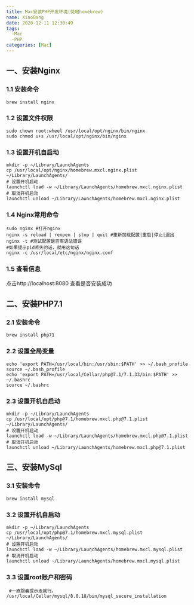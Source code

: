 ```yaml
---
title: Mac安装PHP开发环境(使用homebrew)
name: XiaoGang
date: 2020-12-11 12:30:49
tags:
  -Mac
  -PHP
categories: [Mac]
---
```

## 一、安装Nginx
### 1.1 安装命令
```
brew install nginx
```
### 1.2 设置文件权限
```
sudo chown root:wheel /usr/local/opt/nginx/bin/nginx
sudo chmod u+s /usr/local/opt/nginx/bin/nginx
```
### 1.3 设置开机自启动
```
mkdir -p ~/Library/LaunchAgents
cp /usr/local/opt/nginx/homebrew.mxcl.nginx.plist ~/Library/LaunchAgents/
# 设置开机启动
launchctl load -w ~/Library/LaunchAgents/homebrew.mxcl.nginx.plist
# 取消开机启动
launchctl unload ~/Library/LaunchAgents/homebrew.mxcl.nginx.plist
```
### 1.4 Nginx常用命令
```
sudo nginx #打开nginx
nginx -s reload | reopen | stop | quit #重新加载配置|重启|停止|退出
nginx -t #测试配置是否有语法错误
#如果提示pid丢失的话，就用这句话
nginx -c /usr/local/etc/nginx/nginx.conf
```
### 1.5 查看信息
点击http://localhost:8080 查看是否安装成功

## 二、安装PHP7.1

### 2.1 安装命令
```
brew install php71
```

### 2.2 设置全局变量
```
echo 'export PATH=/usr/local/bin:/usr/sbin:$PATH' >> ~/.bash_profile
source ~/.bash_profile
echo 'export PATH=/usr/local/Cellar/php@7.1/7.1.33/bin:$PATH' >> ~/.bashrc
source ~/.bashrc
```

### 2.3 设置开机自启动
```
mkdir -p ~/Library/LaunchAgents
cp /usr/local/opt/php@7.1/homebrew.mxcl.php@7.1.plist ~/Library/LaunchAgents/
# 设置开机启动
launchctl load -w ~/Library/LaunchAgents/homebrew.mxcl.php@7.1.plist
# 取消开机启动
launchctl unload ~/Library/LaunchAgents/homebrew.mxcl.php@7.1.plist
```
## 三、安装MySql

### 3.1 安装命令
```
brew install mysql
```

### 3.2 设置开机自启动
```
mkdir -p ~/Library/LaunchAgents
cp /usr/local/opt/php@7.1/homebrew.mxcl.mysql.plist ~/Library/LaunchAgents/
# 设置开机启动
launchctl load -w ~/Library/LaunchAgents/homebrew.mxcl.mysql.plist
# 取消开机启动
launchctl unload ~/Library/LaunchAgents/homebrew.mxcl.mysql.plist
```

### 3.3 设置root账户和密码
```
 #一直跟着提示走就行。
/usr/local/Cellar/mysql/8.0.18/bin/mysql_secure_installation
```
